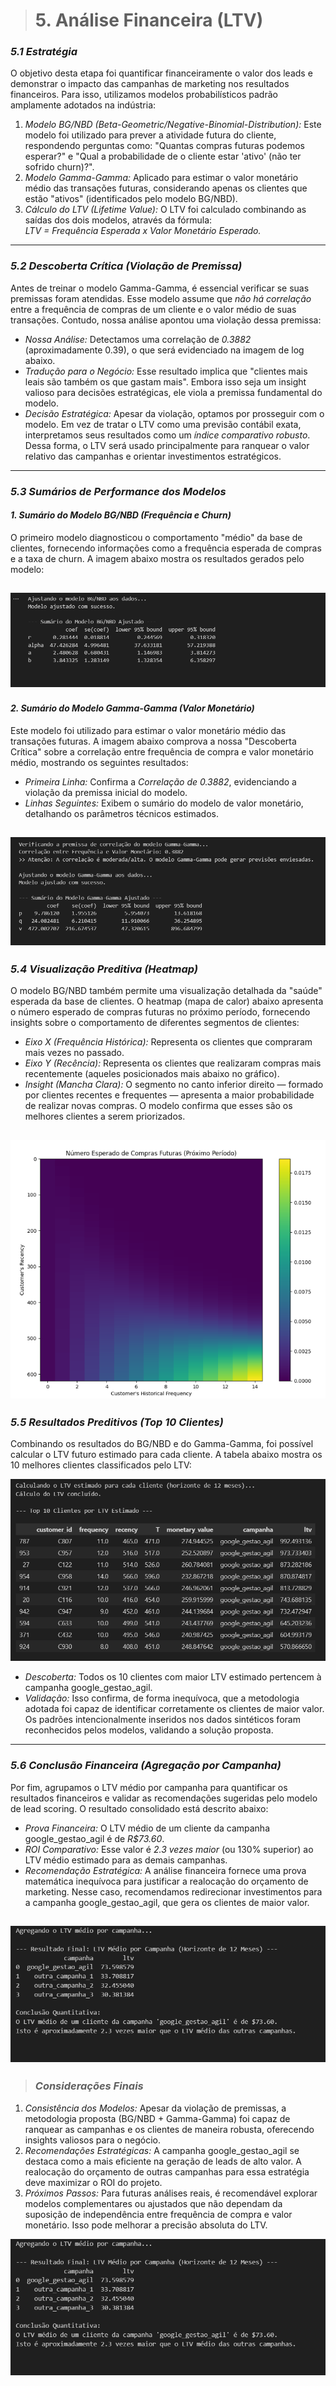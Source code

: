 ># 5. Análise Financeira (LTV)

### *5.1 Estratégia*
O objetivo desta etapa foi quantificar financeiramente o valor dos leads e demonstrar o impacto das campanhas de marketing nos resultados financeiros. Para isso, utilizamos modelos probabilísticos padrão amplamente adotados na indústria:
1. *Modelo BG/NBD (Beta-Geometric/Negative-Binomial-Distribution):* Este modelo foi utilizado para prever a atividade futura do cliente, respondendo perguntas como: "Quantas compras futuras podemos esperar?" e "Qual a probabilidade de o cliente estar 'ativo' (não ter sofrido churn)?".
2. *Modelo Gamma-Gamma:* Aplicado para estimar o valor monetário médio das transações futuras, considerando apenas os clientes que estão "ativos" (identificados pelo modelo BG/NBD).
3. *Cálculo do LTV (Lifetime Value):* O LTV foi calculado combinando as saídas dos dois modelos, através da fórmula:  
   *LTV = Frequência Esperada x Valor Monetário Esperado.*
---
### *5.2 Descoberta Crítica (Violação de Premissa)*
Antes de treinar o modelo Gamma-Gamma, é essencial verificar se suas premissas foram atendidas. Esse modelo assume que *não há correlação* entre a frequência de compras de um cliente e o valor médio de suas transações. Contudo, nossa análise apontou uma violação dessa premissa:
* *Nossa Análise:* Detectamos uma correlação de *0.3882* (aproximadamente 0.39), o que será evidenciado na imagem de log abaixo.  
* *Tradução para o Negócio:* Esse resultado implica que "clientes mais leais são também os que gastam mais". Embora isso seja um insight valioso para decisões estratégicas, ele viola a premissa fundamental do modelo.
* *Decisão Estratégica:* Apesar da violação, optamos por prosseguir com o modelo. Em vez de tratar o LTV como uma previsão contábil exata, interpretamos seus resultados como um *índice comparativo robusto*. Dessa forma, o LTV será usado principalmente para ranquear o valor relativo das campanhas e orientar investimentos estratégicos.
---
### *5.3 Sumários de Performance dos Modelos*

#### *1. Sumário do Modelo BG/NBD (Frequência e Churn)*
O primeiro modelo diagnosticou o comportamento "médio" da base de clientes, fornecendo informações como a frequência esperada de compras e a taxa de churn. A imagem abaixo mostra os resultados gerados pelo modelo:

![Sumário do Modelo BG/NBD](img/ltv_bg_nbd_summary.png)
---
#### *2. Sumário do Modelo Gamma-Gamma (Valor Monetário)*
Este modelo foi utilizado para estimar o valor monetário médio das transações futuras. A imagem abaixo comprova a nossa "Descoberta Crítica" sobre a correlação entre frequência de compra e valor monetário médio, mostrando os seguintes resultados:
* *Primeira Linha:* Confirma a *Correlação de 0.3882*, evidenciando a violação da premissa inicial do modelo.  
* *Linhas Seguintes:* Exibem o sumário do modelo de valor monetário, detalhando os parâmetros técnicos estimados.

![Sumário do Modelo Gamma-Gamma](img/ltv_gamma_gamma_summary.png)
---
### *5.4 Visualização Preditiva (Heatmap)*
O modelo BG/NBD também permite uma visualização detalhada da "saúde" esperada da base de clientes. O heatmap (mapa de calor) abaixo apresenta o número esperado de compras futuras no próximo período, fornecendo insights sobre o comportamento de diferentes segmentos de clientes:
* *Eixo X (Frequência Histórica):* Representa os clientes que compraram mais vezes no passado.  
* *Eixo Y (Recência):* Representa os clientes que realizaram compras mais recentemente (aqueles posicionados mais abaixo no gráfico).  
* *Insight (Mancha Clara):* O segmento no canto inferior direito — formado por clientes recentes e frequentes — apresenta a maior probabilidade de realizar novas compras. O modelo confirma que esses são os melhores clientes a serem priorizados.

![Visualização do Heatmap (BG/NBD)](img/ltv_heatmap.png)
---
### *5.5 Resultados Preditivos (Top 10 Clientes)*
Combinando os resultados do BG/NBD e do Gamma-Gamma, foi possível calcular o LTV futuro estimado para cada cliente. A tabela abaixo mostra os 10 melhores clientes classificados pelo LTV:

![Top 10 Clientes por LTV Estimado](img/ltv_top_10.png)

* *Descoberta:* Todos os 10 clientes com maior LTV estimado pertencem à campanha google_gestao_agil.  
* *Validação:* Isso confirma, de forma inequívoca, que a metodologia adotada foi capaz de identificar corretamente os clientes de maior valor. Os padrões intencionalmente inseridos nos dados sintéticos foram reconhecidos pelos modelos, validando a solução proposta.
---
### *5.6 Conclusão Financeira (Agregação por Campanha)*
Por fim, agrupamos o LTV médio por campanha para quantificar os resultados financeiros e validar as recomendações sugeridas pelo modelo de lead scoring. O resultado consolidado está descrito abaixo:
* *Prova Financeira:* O LTV médio de um cliente da campanha google_gestao_agil é de *R$73.60*.  
* *ROI Comparativo:* Esse valor é *2.3 vezes maior* (ou 130% superior) ao LTV médio estimado para as demais campanhas.  
* *Recomendação Estratégica:* A análise financeira fornece uma prova matemática inequívoca para justificar a realocação do orçamento de marketing. Nesse caso, recomendamos redirecionar investimentos para a campanha google_gestao_agil, que gera os clientes de maior valor.

![Resultado Final: LTV Médio por Campanha](img/ltv_resultado_final.png)
---
>### *Considerações Finais*

1. *Consistência dos Modelos:* Apesar da violação de premissas, a metodologia proposta (BG/NBD + Gamma-Gamma) foi capaz de ranquear as campanhas e os clientes de maneira robusta, oferecendo insights valiosos para o negócio.
2. *Recomendações Estratégicas:* A campanha google_gestao_agil se destaca como a mais eficiente na geração de leads de alto valor. A realocação do orçamento de outras campanhas para essa estratégia deve maximizar o ROI do projeto.
3. *Próximos Passos:* Para futuras análises reais, é recomendável explorar modelos complementares ou ajustados que não dependam da suposição de independência entre frequência de compra e valor monetário. Isso pode melhorar a precisão absoluta do LTV.

![Resultado Final: LTV Médio por Campanha](img/ltv_resultado_final.png)
